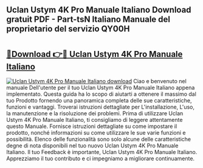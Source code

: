 ## Uclan Ustym 4K Pro Manuale Italiano Download gratuit PDF - Part-tsN Italiano Manuale del proprietario del servizio QY00H

# <h2><a href="http://dfe2k5.blite.top/?on=Uclan+Ustym+4K+Pro+Manuale+Italiano">🔗Download 👉🔴 Uclan Ustym 4K Pro Manuale Italiano</a></h2>

[![Uclan Ustym 4K Pro Manuale Italiano download](https://i.imgur.com/lujVjoI.png)](http://dfe2k5.blite.top/?on=Uclan+Ustym+4K+Pro+Manuale+Italiano)
Ciao e benvenuto nel manuale Dell'utente per il tuo Uclan Ustym 4K Pro Manuale Italiano appena implementato. Questa guida ha lo scopo di aiutarti a ottenere il massimo dal tuo Prodotto fornendo una panoramica completa delle sue caratteristiche, funzioni e vantaggi. Troverai istruzioni dettagliate per L'installazione, L'uso, la manutenzione e la risoluzione dei problemi. Prima di utilizzare Uclan Ustym 4K Pro Manuale Italiano, ti consigliamo di leggere attentamente questo Manuale. Fornisce istruzioni dettagliate su come impostare il prodotto, nonché informazioni su come utilizzare le sue varie funzioni e possibilità. Elenco delle funzionalità sono solo alcune delle caratteristiche degne di nota disponibili nel tuo nuovo Uclan Ustym 4K Pro Manuale Italiano. Il tuo Feedback è importante, Uclan Ustym 4K Pro Manuale Italiano. Apprezziamo il tuo contributo e ci impegniamo a migliorare continuamente.
